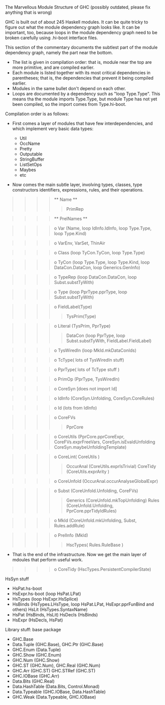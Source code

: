 
The Marvellous Module Structure of GHC (possibly outdated, please fix anything that is wrong)


GHC is built out of about 245 Haskell modules. It can be quite tricky to figure out what the module dependency graph looks like. It can be important, too, because loops in the module dependency graph need to be broken carefully using .hi-boot interface files.


This section of the commentary documents the subtlest part of the module dependency graph, namely the part near the bottom.

- The list is given in compilation order: that is, module near the top are more primitive, and are compiled earlier.
- Each module is listed together with its most critical dependencies in parentheses; that is, the dependencies that prevent it being compiled earlier.
- Modules in the same bullet don't depend on each other.
- Loops are documented by a dependency such as "loop Type.Type". This means tha the module imports Type.Type, but module Type has not yet been compiled, so the import comes from Type.hi-boot. 


Compilation order is as follows:

- First comes a layer of modules that have few interdependencies, and which implement very basic data types:

  - Util
  - OccName
  - Pretty
  - Outputable
  - StringBuffer
  - ListSetOps
  - Maybes
  - etc 

- Now comes the main subtle layer, involving types, classes, type constructors identifiers, expressions, rules, and their operations.

> > > > ** Name
> > > > **
> > > >
> > > > >
> > > > > PrimRep

> > > > ** PrelNames
> > > > **

> > > >
> > > > o Var (Name, loop IdInfo.IdInfo, loop Type.Type, loop Type.Kind)

> > > >
> > > > o VarEnv, VarSet, ThinAir

> > > >
> > > > o Class (loop TyCon.TyCon, loop Type.Type)

> > > >
> > > > o TyCon (loop Type.Type, loop Type.Kind, loop DataCon.DataCon, loop Generics.GenInfo)

> > > >
> > > > o TypeRep (loop DataCon.DataCon, loop Subst.substTyWith)

> > > >
> > > > o Type (loop PprType.pprType, loop Subst.substTyWith)

> > > >
> > > > o FieldLabel(Type)
> > > >
> > > > >
> > > > > TysPrim(Type)

> > > >
> > > > o Literal (TysPrim, PprType)
> > > >
> > > > >
> > > > > DataCon (loop PprType, loop Subst.substTyWith, FieldLabel.FieldLabel)

> > > >
> > > > o TysWiredIn (loop MkId.mkDataConIds)

> > > >
> > > > o TcType( lots of TysWiredIn stuff)

> > > >
> > > > o PprType( lots of TcType stuff )

> > > >
> > > > o PrimOp (PprType, TysWiredIn)

> > > >
> > > > o CoreSyn \[does not import Id\]

> > > >
> > > > o IdInfo (CoreSyn.Unfolding, CoreSyn.CoreRules)

> > > >
> > > > o Id (lots from IdInfo)

> > > >
> > > > o CoreFVs
> > > >
> > > > >
> > > > > PprCore

> > > >
> > > > o CoreUtils (PprCore.pprCoreExpr, CoreFVs.exprFreeVars, CoreSyn.isEvaldUnfolding CoreSyn.maybeUnfoldingTemplate)

> > > >
> > > > o CoreLint( CoreUtils )
> > > >
> > > > >
> > > > > OccurAnal (CoreUtils.exprIsTrivial)
> > > > > CoreTidy (CoreUtils.exprArity )

> > > >
> > > > o CoreUnfold (OccurAnal.occurAnalyseGlobalExpr)

> > > >
> > > > o Subst (CoreUnfold.Unfolding, CoreFVs)
> > > >
> > > > >
> > > > > Generics (CoreUnfold.mkTopUnfolding)
> > > > > Rules (CoreUnfold.Unfolding, PprCore.pprTidyIdRules)

> > > >
> > > > o MkId (CoreUnfold.mkUnfolding, Subst, Rules.addRule)

> > > >
> > > > o PrelInfo (MkId)
> > > >
> > > > >
> > > > > HscTypes( Rules.RuleBase ) 

- That is the end of the infrastructure. Now we get the main layer of mdoules that perform useful work.

> > > >
> > > > o CoreTidy (HscTypes.PersistentCompilerState) 


HsSyn stuff

- HsPat.hs-boot
- HsExpr.hs-boot (loop HsPat.LPat)
- HsTypes (loop HsExpr.HsSplice)
- HsBinds (HsTypes.LHsType, loop HsPat.LPat, HsExpr.pprFunBind and others) HsLit (HsTypes.SyntaxName)
- HsPat (HsBinds, HsLit) HsDecls (HsBinds)
- HsExpr (HsDecls, HsPat) 


Library stuff: base package

- GHC.Base
- Data.Tuple (GHC.Base), GHC.Ptr (GHC.Base)
- GHC.Enum (Data.Tuple)
- GHC.Show (GHC.Enum)
- GHC.Num (GHC.Show)
- GHC.ST (GHC.Num), GHC.Real (GHC.Num)
- GHC.Arr (GHC.ST) GHC.STRef (GHC.ST)
- GHC.IOBase (GHC.Arr)
- Data.Bits (GHC.Real)
- Data.HashTable (Data.Bits, Control.Monad)
- Data.Typeable (GHC.IOBase, Data.HashTable)
- GHC.Weak (Data.Typeable, GHC.IOBase) 
